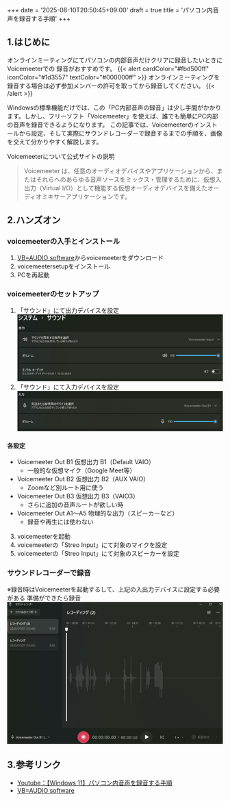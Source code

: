 +++
date = '2025-08-10T20:50:45+09:00'
draft = true
title = 'パソコン内音声を録音する手順'
+++
## 1.はじめに

オンラインミーティングにてパソコンの内部音声だけクリアに録音したいときにVoicemeeterでの
録音がおすすめです。
{{< alert cardColor="#fbd500ff" iconColor="#1d3557" textColor="#000000ff" >}}
オンラインミーティングを録音する場合は必ず参加メンバーの許可を取ってから録音してください。
{{< /alert >}}

Windowsの標準機能だけでは、この「PC内部音声の録音」は少し手間がかかります。しかし、フリーソフト「Voicemeeter」を使えば、誰でも簡単にPC内部の音声を録音できるようになります。
この記事では、Voicemeeterのインストールから設定、そして実際にサウンドレコーダーで録音するまでの手順を、画像を交えて分かりやすく解説します。

Voicemeeterについて公式サイトの説明
> Voicemeeter は、任意のオーディオデバイスやアプリケーションから、またはそれらへのあらゆる音声ソースをミックス・管理するために、仮想入出力（Virtual I/O）として機能する仮想オーディオデバイスを備えたオーディオミキサーアプリケーションです。
> 
## 2.ハンズオン

### voicemeeterの入手とインストール
1.  [VB=AUDIO software](https://vb-audio.com/Voicemeeter/)からvoicemeeterをダウンロード
2. voicemeetersetupをインストール
3. PCを再起動

### voicemeeterのセットアップ
1. 「サウンド」にて出力デバイスを設定
	<img src="20250707153716.png">
2. 「サウンド」にて入力デバイスを設定
	<img src="20250707153737.png">

#### 各設定
- Voicemeeter Out B1	仮想出力 B1（Default VAIO）
	- 一般的な仮想マイク（Google Meet等）
- Voicemeeter Out B2	仮想出力 B2（AUX VAIO）	
	- Zoomなど別ルート用に使う
- Voicemeeter Out B3	仮想出力 B3（VAIO3）
	- さらに追加の音声ルートが欲しい時
- Voicemeeter Out A1〜A5	物理的な出力（スピーカーなど）
	- 録音や再生には使わない

3. voicemeeterを起動
4. voicemeeterの「Streo Input」にて対象のマイクを設定
5. voicemeeterの「Streo Input」にて対象のスピーカーを設定

### サウンドレコーダーで録音
※録音時はVoicemeeterを起動するして、上記の入出力デバイスに設定する必要がある
準備ができたら録音
<img src="20250707154452.png">

## 3.参考リンク
 - [Youtube：【Windows 11】パソコン内音声を録音する手順](https://www.youtube.com/watch?v=9jRQ6osMsUM&t=349s)
 - [VB=AUDIO software](https://vb-audio.com/Voicemeeter/)